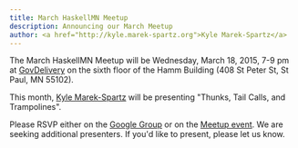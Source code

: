 ```yaml
---
title: March HaskellMN Meetup
description: Announcing our March Meetup
author: <a href="http://kyle.marek-spartz.org">Kyle Marek-Spartz</a>
---
```


The March HaskellMN Meetup will be Wednesday, March 18,
2015, 7-9 pm at [GovDelivery](https://www.govdelivery.com/) on the
sixth floor of the Hamm Building (408 St Peter St, St Paul, MN 55102).

This month, [Kyle Marek-Spartz](http://kyle.marek-spartz.org) will be presenting "Thunks, Tail Calls, and Trampolines".

Please RSVP either on the
[Google Group](https://groups.google.com/forum/#!forum/haskellmn)
or on the
[Meetup event](https://www.meetup.com/HaskellMN/events/220619335/).
 We are seeking additional presenters. If you'd like to present, please let us know.

